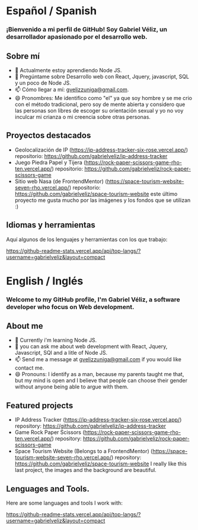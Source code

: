 # Español / Spanish
### ¡Bienvenido a mi perfil de GitHub! Soy Gabriel Véliz, un desarrollador apasionado por el desarrollo web.

## Sobre mí
- 🌱 Actualmente estoy aprendiendo Node JS.
- 💬 Pregúntame sobre Desarrollo web con React, Jquery, javascript, SQL y un poco de Node JS.
- 📫 Cómo llegar a mí: gvelizzuniga@gmail.com.
- 😄 Pronombres: Me identifico como "el" ya que soy hombre y se me crio con el método tradicional, pero soy de mente abierta y considero que las personas son libres de escoger su orientación sexual y yo no voy inculcar mi crianza o mi creencia sobre otras personas.

## Proyectos destacados
- Geolocalización de IP (https://ip-address-tracker-six-rose.vercel.app/) repositorio: https://github.com/gabrielveliz/ip-address-tracker
- Juego Piedra Papel y Tijera (https://rock-paper-scissors-game-rho-ten.vercel.app/) repositorio: https://github.com/gabrielveliz/rock-paper-scissors-game
- Sitio web Nasa (de FrontendMentor) (https://space-tourism-website-seven-rho.vercel.app/) repositorio: https://github.com/gabrielveliz/space-tourism-website
este último proyecto me gusta mucho por las imágenes y los fondos que se utilizan :)

## Idiomas y herramientas

Aquí algunos de los lenguajes y herramientas con los que trabajo:

https://github-readme-stats.vercel.app/api/top-langs/?username=gabrielveliz&layout=compact

# English / Inglés
### Welcome to my GitHub profile, I'm Gabriel Véliz, a software developer who focus on Web development.

## About me
- 🌱 Currently i'm learning Node JS.
- 💬 you can ask me about web development with React, Jquery, Javascript, SQl and a litle of Node JS.
- 📫 Send me a message at gvelizzuniga@gmail.com if you would like contact me.
- 😄 Pronouns: I identify as a man, because my parents taught me that, but my mind is open and I believe that people can choose their gender without anyone being able to argue with them.

## Featured projects
- IP Address Tracker (https://ip-address-tracker-six-rose.vercel.app/) repository: https://github.com/gabrielveliz/ip-address-tracker
- Game Rock Paper Scissors (https://rock-paper-scissors-game-rho-ten.vercel.app/) repository: https://github.com/gabrielveliz/rock-paper-scissors-game
- Space Tourism Website (Belongs to a FrontendMentor) (https://space-tourism-website-seven-rho.vercel.app/) repository: https://github.com/gabrielveliz/space-tourism-website
I really like this last project, the images and the background are beautiful.

## Lenguages and Tools.

Here are some languages ​​and tools I work with:

https://github-readme-stats.vercel.app/api/top-langs/?username=gabrielveliz&layout=compact
